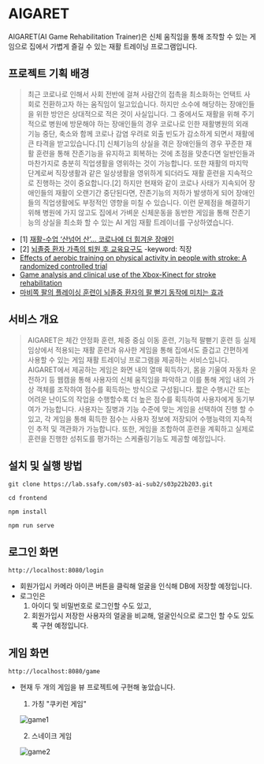 # AIGARET

AIGARET(AI Game Rehabilitation Trainer)은 신체 움직임을 통해 조작할 수 있는 게임으로 집에서 가볍게 즐길 수 있는 재활 트레이닝 프로그램입니다.



## 프로젝트 기획 배경

> 최근 코로나로 인해서 사회 전반에 걸쳐 사람간의 접촉을 최소화하는 언택트 사회로 전환하고자 하는 움직임이 일고있습니다. 하지만 소수에 해당하는 장애인들을 위한 방안은 상대적으로 적은 것이 사실입니다. 그 중에서도 재활을 위해 주기적으로 병원에 방문해야 하는 장애인들의 경우 코로나로 인한 재활병원의 외래 기능 중단, 축소와 함께 코로나 감염 우려로 외출 빈도가 감소하게 되면서 재활에 큰 타격을 받고있습니다.[1] 신체기능의 상실을 겪은 장애인들의 경우 꾸준한 재활 훈련을 통해 잔존기능을 유지하고 회복하는 것에 초점을 맞춘다면 일반인들과 마찬가지로 충분히 직업생활을 영위하는 것이 가능합니다. 또한 재활의 마지막 단계로써 직장생활과 같은 일상생활을 영위하게 되더라도 재활 훈련을 지속적으로 진행하는 것이 중요합니다.[2] 하지만 현재와 같이 코로나 사태가 지속되어 장애인들의 재활이 오랜기간 중단된다면, 잔존기능의 저하가 발생하게 되어 장애인들의 직업생활에도 부정적인 영향을 미칠 수 있습니다. 이런 문제점을 해결하기 위해 병원에 가지 않고도 집에서 가벼운 신체운동을 동반한 게임을 통해 잔존기능의 상실을 최소화 할 수 있는 AI 게임 재활 트레이너를 구상하였습니다.

- [1] [재활-수업 ‘산넘어 산’… 코로나에 더 힘겨운 장애인](https://www.donga.com/news/Society/article/all/20200420/100721064/1)
- [2] [뇌졸중 환자 가족의 퇴원 후 교육요구도](https://ir.ymlib.yonsei.ac.kr/bitstream/22282913/122642/1/T008833.pdf) -keyword: 직장
- [Effects of aerobic training on physical activity in people with stroke: A randomized controlled trial](https://pubmed.ncbi.nlm.nih.gov/32250336/)
- [Game analysis and clinical use of the Xbox-Kinect for stroke rehabilitation](https://pubmed.ncbi.nlm.nih.gov/29994922/)
- [마비쪽 팔의 플레이싱 훈련이 뇌졸중 환자의 팔 뻗기 동작에 미치는 효과](http://jksnt.org/submission/proof/PDFMerger/savepdfs/111405_journal_1_201905191336.pdf)



## 서비스 개요

> AIGARET은 체간 안정화 훈련, 체중 중심 이동 훈련, 기능적 팔뻗기 훈련 등 실제 임상에서 적용되는 재활 훈련과 유사한 게임을 통해 집에서도 즐겁고 간편하게 사용할 수 있는 게임 재활 트레이닝 프로그램을 제공하는 서비스입니다. AIGARET에서 제공하는 게임은 화면 내의 열매 획득하기, 몸을 기울여 자동차 운전하기 등 웹캠을 통해 사용자의 신체 움직임을 파악하고 이를 통해 게임 내의 가상 객체를 조작하여 점수를 획득하는 방식으로 구성됩니다. 짧은 수행시간 또는 어려운 난이도의 작업을 수행할수록 더 높은 점수를 획득하여 사용자에게 동기부여가 가능합니다. 사용자는 질병과 기능 수준에 맞는 게임을 선택하여 진행 할 수 있고, 각 게임을 통해 획득한 점수는 사용자 정보에 저장되어 수행능력의 지속적인 추적 및 객관화가 가능합니다. 또한, 게임을 조합하여 훈련을 계획하고 실제로 훈련을 진행한 성취도를 평가하는 스케쥴링기능도 제공할 예정입니다.



## 설치 및 실행 방법

```
git clone https://lab.ssafy.com/s03-ai-sub2/s03p22b203.git
```

```
cd frontend
```

```
npm install
```

```
npm run serve
```



## 로그인 화면

```
http://localhost:8080/login
```

- 회원가입시 카메라 아이콘 버튼을 클릭해 얼굴을 인식해 DB에 저장할 예정입니다.
- 로그인은 
  1. 아이디 및 비밀번호로 로그인할 수도 있고,
  2. 회원가입시 저장한 사용자의 얼굴을 비교해, 얼굴인식으로 로그인 할 수도 있도록 구현 예정입니다.



## 게임 화면

```
http://localhost:8080/game
```

- 현재 두 개의 게임을 뷰 프로젝트에 구현해 놓았습니다.

  1. 가칭 "쿠키런 게임"

  ![game1](/uploads/559878ae192eee503331cebb74669f77/game1.png)

  2. 스네이크 게임

  ![game2](/uploads/5296af7411e537773e5b991d9f454815/game2.png)



